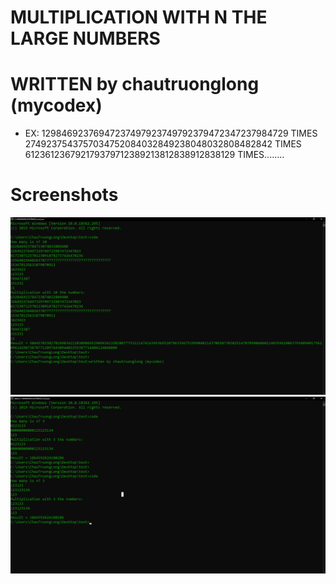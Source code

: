# MULTIPLICATION WITH N THE LARGE NUMBERS

# WRITTEN by chautruonglong (mycodex)

* EX:
12984692376947237497923749792379472347237984729
TIMES
2749237543757034752084032849238048032808482842
TIMES
612361236792179379712389213812838912838129
TIMES........

# Screenshots
  
![alt text](screenshots/test%201.png)
![alt text](screenshots/test%202.png)
